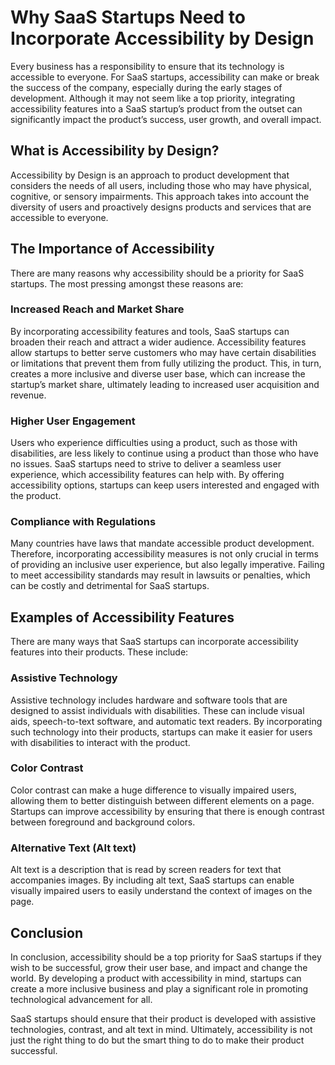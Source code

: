 # Why SaaS Startups Need to Incorporate Accessibility by Design

Every business has a responsibility to ensure that its technology is accessible to everyone. For SaaS startups, accessibility can make or break the success of the company, especially during the early stages of development. Although it may not seem like a top priority, integrating accessibility features into a SaaS startup’s product from the outset can significantly impact the product’s success, user growth, and overall impact.

## What is Accessibility by Design?

Accessibility by Design is an approach to product development that considers the needs of all users, including those who may have physical, cognitive, or sensory impairments. This approach takes into account the diversity of users and proactively designs products and services that are accessible to everyone. 

## The Importance of Accessibility

There are many reasons why accessibility should be a priority for SaaS startups. The most pressing amongst these reasons are:

### Increased Reach and Market Share

By incorporating accessibility features and tools, SaaS startups can broaden their reach and attract a wider audience. Accessibility features allow startups to better serve customers who may have certain disabilities or limitations that prevent them from fully utilizing the product. This, in turn, creates a more inclusive and diverse user base, which can increase the startup’s market share, ultimately leading to increased user acquisition and revenue.

### Higher User Engagement

Users who experience difficulties using a product, such as those with disabilities, are less likely to continue using a product than those who have no issues. SaaS startups need to strive to deliver a seamless user experience, which accessibility features can help with. By offering accessibility options, startups can keep users interested and engaged with the product.

### Compliance with Regulations

Many countries have laws that mandate accessible product development. Therefore, incorporating accessibility measures is not only crucial in terms of providing an inclusive user experience, but also legally imperative. Failing to meet accessibility standards may result in lawsuits or penalties, which can be costly and detrimental for SaaS startups.

## Examples of Accessibility Features

There are many ways that SaaS startups can incorporate accessibility features into their products. These include:

### Assistive Technology 

Assistive technology includes hardware and software tools that are designed to assist individuals with disabilities. These can include visual aids, speech-to-text software, and automatic text readers. By incorporating such technology into their products, startups can make it easier for users with disabilities to interact with the product.

### Color Contrast 

Color contrast can make a huge difference to visually impaired users, allowing them to better distinguish between different elements on a page. Startups can improve accessibility by ensuring that there is enough contrast between foreground and background colors.

### Alternative Text (Alt text)

Alt text is a description that is read by screen readers for text that accompanies images. By including alt text, SaaS startups can enable visually impaired users to easily understand the context of images on the page.

## Conclusion

In conclusion, accessibility should be a top priority for SaaS startups if they wish to be successful, grow their user base, and impact and change the world. By developing a product with accessibility in mind, startups can create a more inclusive business and play a significant role in promoting technological advancement for all. 

SaaS startups should ensure that their product is developed with assistive technologies, contrast, and alt text in mind. Ultimately, accessibility is not just the right thing to do but the smart thing to do to make their product successful.